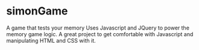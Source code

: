 # simonGame
A game that tests your memory
Uses Javascript and JQuery to power the memory game logic. A great project to get comfortable with Javascript and manipulating HTML and CSS with it.
